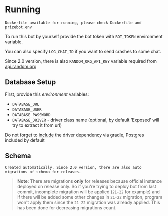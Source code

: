 # Running
    Dockerfile available for running, please check Dockerfile and prizebot.env

To run this bot by yourself provide the bot token with `BOT_TOKEN` environment variable.

You can also specify `LOG_CHAT_ID` if you want to send crashes to some chat.

Since 2.0 version, there is also `RANDOM_ORG_API_KEY` variable required from [api.random.org](https://api.random.org)

## Database Setup

First, provide this _environment_ variables:
- `DATABASE_URL`
- `DATABASE_USER`
- `DATABASE_PASSWORD`
- `DATABASE_DRIVER` - driver class name (optional, by default 'Exposed' will try to extract it from url)

Do not forget to [include](https://github.com/y9san9/prizebot/blob/dev/buildSrc/src/main/kotlin/Dependencies.kt#L9) the driver dependency via gradle, Postgres included by default

## Schema
    Created automatically. Since 2.0 version, there are also auto migrations of schema for releases.

> **Note**: There are migrations **only** for releases because official instance deployed on release only. So if you're trying to deploy bot from last commit, incomplete migration will be applied (`21-22` for example) and if there will be added some other changes in `21-22` migration, program won't apply them since the `21-22` migration was already applied. This has been done for decreasing migrations count.
